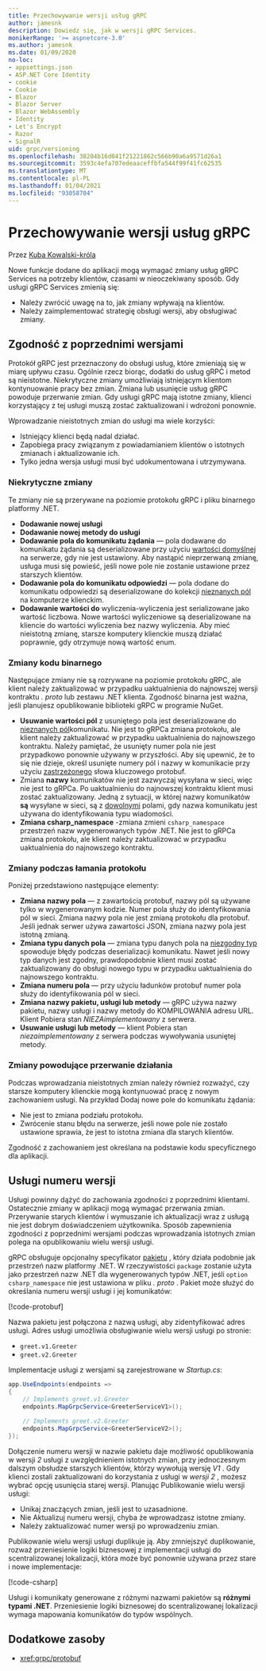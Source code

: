 ```yaml
---
title: Przechowywanie wersji usług gRPC
author: jamesnk
description: Dowiedz się, jak w wersji gRPC Services.
monikerRange: '>= aspnetcore-3.0'
ms.author: jamesnk
ms.date: 01/09/2020
no-loc:
- appsettings.json
- ASP.NET Core Identity
- cookie
- Cookie
- Blazor
- Blazor Server
- Blazor WebAssembly
- Identity
- Let's Encrypt
- Razor
- SignalR
uid: grpc/versioning
ms.openlocfilehash: 38204b16d041f21221862c566b90a6a9571d26a1
ms.sourcegitcommit: 3593c4efa707edeaaceffbfa544f99f41fc62535
ms.translationtype: MT
ms.contentlocale: pl-PL
ms.lasthandoff: 01/04/2021
ms.locfileid: "93058704"
---
```

# <a name="versioning-grpc-services"></a>Przechowywanie wersji usług gRPC

Przez [Kuba Kowalski-króla](https://twitter.com/jamesnk)

Nowe funkcje dodane do aplikacji mogą wymagać zmiany usług gRPC Services na potrzeby klientów, czasami w nieoczekiwany sposób. Gdy usługi gRPC Services zmienią się:

* Należy zwrócić uwagę na to, jak zmiany wpływają na klientów.
* Należy zaimplementować strategię obsługi wersji, aby obsługiwać zmiany.

## <a name="backwards-compatibility"></a>Zgodność z poprzednimi wersjami

Protokół gRPC jest przeznaczony do obsługi usług, które zmieniają się w miarę upływu czasu. Ogólnie rzecz biorąc, dodatki do usług gRPC i metod są nieistotne. Niekrytyczne zmiany umożliwiają istniejącym klientom kontynuowanie pracy bez zmian. Zmiana lub usunięcie usług gRPC powoduje przerwanie zmian. Gdy usługi gRPC mają istotne zmiany, klienci korzystający z tej usługi muszą zostać zaktualizowani i wdrożoni ponownie.

Wprowadzanie nieistotnych zmian do usługi ma wiele korzyści:

* Istniejący klienci będą nadal działać.
* Zapobiega pracy związanym z powiadamianiem klientów o istotnych zmianach i aktualizowanie ich.
* Tylko jedna wersja usługi musi być udokumentowana i utrzymywana.

### <a name="non-breaking-changes"></a>Niekrytyczne zmiany

Te zmiany nie są przerywane na poziomie protokołu gRPC i pliku binarnego platformy .NET.

* **Dodawanie nowej usługi**
* **Dodawanie nowej metody do usługi**
* **Dodawanie pola do komunikatu żądania** — pola dodawane do komunikatu żądania są deserializowane przy użyciu [wartości domyślnej](https://developers.google.com/protocol-buffers/docs/proto3#default) na serwerze, gdy nie jest ustawiony. Aby nastąpić nieprzerwaną zmianę, usługa musi się powieść, jeśli nowe pole nie zostanie ustawione przez starszych klientów.
* **Dodawanie pola do komunikatu odpowiedzi** — pola dodane do komunikatu odpowiedzi są deserializowane do kolekcji [nieznanych pól](https://developers.google.com/protocol-buffers/docs/proto3#unknowns) na komputerze klienckim.
* **Dodawanie wartości do** wyliczenia-wyliczenia jest serializowane jako wartość liczbowa. Nowe wartości wyliczeniowe są deserializowane na kliencie do wartości wyliczenia bez nazwy wyliczenia. Aby mieć nieistotną zmianę, starsze komputery klienckie muszą działać poprawnie, gdy otrzymuje nową wartość enum.

### <a name="binary-breaking-changes"></a>Zmiany kodu binarnego

Następujące zmiany nie są rozrywane na poziomie protokołu gRPC, ale klient należy zaktualizować w przypadku uaktualnienia do najnowszej wersji kontraktu *. proto* lub zestawu .NET klienta. Zgodność binarna jest ważna, jeśli planujesz opublikowanie biblioteki gRPC w programie NuGet.

* **Usuwanie wartości pól** z usuniętego pola jest deserializowane do [nieznanych pól](https://developers.google.com/protocol-buffers/docs/proto3#unknowns)komunikatu. Nie jest to gRPCa zmiana protokołu, ale klient należy zaktualizować w przypadku uaktualnienia do najnowszego kontraktu. Należy pamiętać, że usunięty numer pola nie jest przypadkowo ponownie używany w przyszłości. Aby się upewnić, że to się nie dzieje, określ usunięte numery pól i nazwy w komunikacie przy użyciu [zastrzeżonego](https://developers.google.com/protocol-buffers/docs/proto3#reserved) słowa kluczowego protobuf.
* Zmiana **nazwy** komunikatów nie jest zazwyczaj wysyłana w sieci, więc nie jest to gRPCa. Po uaktualnieniu do najnowszej kontraktu klient musi zostać zaktualizowany. Jedną z sytuacji, w której nazwy komunikatów **są** wysyłane w sieci, są z [dowolnymi](https://developers.google.com/protocol-buffers/docs/proto3#any) polami, gdy nazwa komunikatu jest używana do identyfikowania typu wiadomości.
* **Zmiana csharp_namespace** -zmiana zmieni `csharp_namespace` przestrzeń nazw wygenerowanych typów .NET. Nie jest to gRPCa zmiana protokołu, ale klient należy zaktualizować w przypadku uaktualnienia do najnowszego kontraktu.

### <a name="protocol-breaking-changes"></a>Zmiany podczas łamania protokołu

Poniżej przedstawiono następujące elementy:

* **Zmiana nazwy pola** — z zawartością protobuf, nazwy pól są używane tylko w wygenerowanym kodzie. Numer pola służy do identyfikowania pól w sieci. Zmiana nazwy pola nie jest zmianą protokołu dla protobuf. Jeśli jednak serwer używa zawartości JSON, zmiana nazwy pola jest istotną zmianą.
* **Zmiana typu danych pola** — zmiana typu danych pola na [niezgodny typ](https://developers.google.com/protocol-buffers/docs/proto3#updating) spowoduje błędy podczas deserializacji komunikatu. Nawet jeśli nowy typ danych jest zgodny, prawdopodobnie klient musi zostać zaktualizowany do obsługi nowego typu w przypadku uaktualnienia do najnowszego kontraktu.
* **Zmiana numeru pola** — przy użyciu ładunków protobuf numer pola służy do identyfikowania pól w sieci.
* **Zmiana nazwy pakietu, usługi lub metody** — gRPC używa nazwy pakietu, nazwy usługi i nazwy metody do KOMPILOWANIA adresu URL. Klient Pobiera stan *NIEZAimplementowany* z serwera.
* **Usuwanie usługi lub metody** — klient Pobiera stan *niezaimplementowany* z serwera podczas wywoływania usuniętej metody.

### <a name="behavior-breaking-changes"></a>Zmiany powodujące przerwanie działania

Podczas wprowadzania nieistotnych zmian należy również rozważyć, czy starsze komputery klienckie mogą kontynuować pracę z nowym zachowaniem usługi. Na przykład Dodaj nowe pole do komunikatu żądania:

* Nie jest to zmiana podziału protokołu.
* Zwrócenie stanu błędu na serwerze, jeśli nowe pole nie zostało ustawione sprawia, że jest to istotna zmiana dla starych klientów.

Zgodność z zachowaniem jest określana na podstawie kodu specyficznego dla aplikacji.

## <a name="version-number-services"></a>Usługi numeru wersji

Usługi powinny dążyć do zachowania zgodności z poprzednimi klientami. Ostatecznie zmiany w aplikacji mogą wymagać przerwania zmian. Przerywanie starych klientów i wymuszanie ich aktualizacji wraz z usługą nie jest dobrym doświadczeniem użytkownika. Sposób zapewnienia zgodności z poprzednimi wersjami podczas wprowadzania istotnych zmian polega na opublikowaniu wielu wersji usługi.

gRPC obsługuje opcjonalny specyfikator [pakietu](https://developers.google.com/protocol-buffers/docs/proto3#packages) , który działa podobnie jak przestrzeń nazw platformy .NET. W rzeczywistości `package` zostanie użyta jako przestrzeń nazw .NET dla wygenerowanych typów .NET, jeśli `option csharp_namespace` nie jest ustawiona w pliku *. proto* . Pakiet może służyć do określania numeru wersji usługi i jej komunikatów:

[!code-protobuf[](versioning/sample/greet.v1.proto?highlight=3)]

Nazwa pakietu jest połączona z nazwą usługi, aby zidentyfikować adres usługi. Adres usługi umożliwia obsługiwanie wielu wersji usługi po stronie:

* `greet.v1.Greeter`
* `greet.v2.Greeter`

Implementacje usługi z wersjami są zarejestrowane w *Startup.cs*:

```csharp
app.UseEndpoints(endpoints =>
{
    // Implements greet.v1.Greeter
    endpoints.MapGrpcService<GreeterServiceV1>();

    // Implements greet.v2.Greeter
    endpoints.MapGrpcService<GreeterServiceV2>();
});
```

Dołączenie numeru wersji w nazwie pakietu daje możliwość opublikowania w wersji *2* usługi z uwzględnieniem istotnych zmian, przy jednoczesnym dalszym obsłudze starszych klientów, którzy wywołują wersję *V1* . Gdy klienci zostali zaktualizowani do korzystania z usługi w *wersji 2* , możesz wybrać opcję usunięcia starej wersji. Planując Publikowanie wielu wersji usługi:

* Unikaj znaczących zmian, jeśli jest to uzasadnione.
* Nie Aktualizuj numeru wersji, chyba że wprowadzasz istotne zmiany.
* Należy zaktualizować numer wersji po wprowadzeniu zmian.

Publikowanie wielu wersji usługi duplikuje ją. Aby zmniejszyć duplikowanie, rozważ przeniesienie logiki biznesowej z implementacji usługi do scentralizowanej lokalizacji, która może być ponownie używana przez stare i nowe implementacje:

[!code-csharp[](versioning/sample/GreeterServiceV1.cs?highlight=10,19)]

Usługi i komunikaty generowane z różnymi nazwami pakietów są **różnymi typami .NET**. Przeniesienie logiki biznesowej do scentralizowanej lokalizacji wymaga mapowania komunikatów do typów wspólnych.

## <a name="additional-resources"></a>Dodatkowe zasoby

* <xref:grpc/protobuf>
